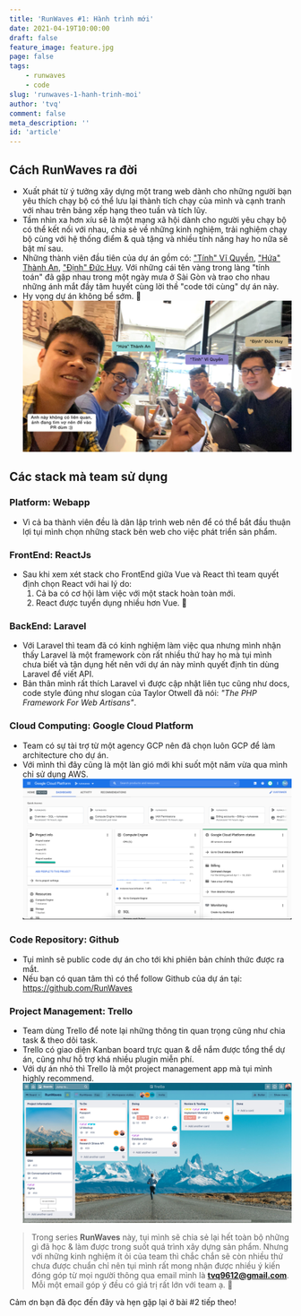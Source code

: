 ```yaml
---
title: 'RunWaves #1: Hành trình mới'
date: 2021-04-19T10:00:00
draft: false
feature_image: feature.jpg
page: false
tags:
    - runwaves
    - code
slug: 'runwaves-1-hanh-trinh-moi'
author: 'tvq'
comment: false
meta_description: ''
id: 'article'
---
```


## Cách RunWaves ra đời
- Xuất phát từ ý tưởng xây dựng một trang web dành cho những người bạn yêu thích chạy bộ có thể lưu lại thành tích chạy của mình và cạnh tranh với nhau trên bảng xếp hạng theo tuần và tích lũy.
- Tầm nhìn xa hơn xíu sẽ là một mạng xã hội dành cho người yêu chạy bộ có thể kết nối với nhau, chia sẻ về những kinh nghiệm, trải nghiệm chạy bộ cùng với hệ thống điểm & quà tặng và nhiều tính năng hay ho nữa sẽ bật mí sau.
- Những thành viên đầu tiên của dự án gồm có: ["Tính" Vĩ Quyền](https://tatviquyen.name.vn), ["Hứa" Thành An](https://nguyenthanhan.me), ["Định" Đức Huy](https://www.facebook.com/profile.php?id=100007311435513). Với những cái tên vàng trong làng "tính toán" đã gặp nhau trong một ngày mưa ở Sài Gòn và trao cho nhau những ánh mắt đầy tâm huyết cùng lời thề "code tới cùng" dự án này.
- Hy vọng dự án không bể sớm. 🙏
![](./team.jpg)

## Các stack mà team sử dụng
### Platform: Webapp
- Vì cả ba thành viên đều là dân lập trình web nên để có thể bắt đầu thuận lợi tụi mình chọn những stack bên web cho việc phát triển sản phẩm.

### FrontEnd: ReactJs
- Sau khi xem xét stack cho FrontEnd giữa Vue và React thì team quyết định chọn React với hai lý do:
    1. Cả ba có cơ hội làm việc với một stack hoàn toàn mới.
    2. React được tuyển dụng nhiều hơn Vue. 🤣

### BackEnd: Laravel
- Với Laravel thì team đã có kinh nghiệm làm việc qua nhưng mình nhận thấy Laravel là một framework còn rất nhiều thứ hay ho mà tụi mình chưa biết và tận dụng hết nên với dự án này mình quyết định tin dùng Laravel để viết API.
- Bản thân mình rất thích Laravel vì được cập nhật liên tục cũng như docs, code style đúng như slogan của Taylor Otwell đã nói: *"The PHP Framework For Web Artisans"*.

### Cloud Computing: Google Cloud Platform
- Team có sự tài trợ từ một agency GCP nên đã chọn luôn GCP để làm architecture cho dự án.
- Với mình thì đây cũng là một làn gió mới khi suốt một năm vừa qua mình chỉ sử dụng AWS.
![](./gcp.png)

### Code Repository: Github
- Tụi mình sẽ public code dự án cho tới khi phiên bản chính thức được ra mắt.
- Nếu bạn có quan tâm thì có thể follow Github của dự án tại: https://github.com/RunWaves

### Project Management: Trello
- Team dùng Trello để note lại những thông tin quan trọng cũng như chia task & theo dõi task.
- Trello có giao diện Kanban board trực quan & dễ nắm được tổng thể dự án, cũng như hỗ trợ khá nhiều plugin miễn phí.
- Với dự án nhỏ thì Trello là một project management app mà tụi mình highly recommend.
![](./trello.png)

> Trong series **RunWaves** này, tụi mình sẽ chia sẻ lại hết toàn bộ những gì đã học & làm được trong suốt quá trình xây dựng sản phẩm. Nhưng với những kinh nghiệm ít ỏi của team thì chắc chắn sẽ còn nhiều thứ chưa được chuẩn chỉ nên tụi mình rất mong nhận được nhiều ý kiến đóng góp từ mọi người thông qua email mình là **tvq9612@gmail.com**. Mỗi một email góp ý đều có giá trị rất lớn với team ạ. 🥰

Cảm ơn bạn đã đọc đến đây và hẹn gặp lại ở bài #2 tiếp theo!
